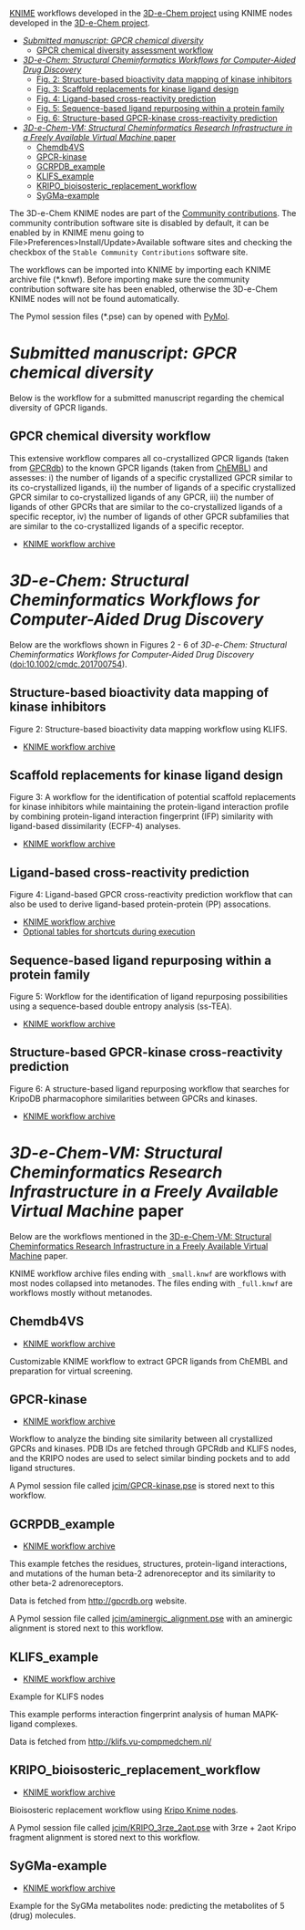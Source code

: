 [KNIME](http://www.knime.org) workflows developed in the
[3D-e-Chem project](https://3d-e-chem.github.io) using KNIME nodes developed in
the [3D-e-Chem project](https://3d-e-chem.github.io).

<!-- TOC -->
* [*Submitted manuscript: GPCR chemical diversity*](#submitted-manuscript-gpcr-chemical-diversity)
	* [GPCR chemical diversity assessment workflow](#gpcr-chemical-diversity-workflow)
* [*3D-e-Chem: Structural Cheminformatics Workflows for Computer-Aided Drug Discovery*](#3d-e-chem-structural-cheminformatics-workflows-for-computer-aided-drug-discovery)
  * [Fig. 2: Structure-based bioactivity data mapping of kinase inhibitors](#structure-based-bioactivity-data-mapping-of-kinase-inhibitors)
  * [Fig. 3: Scaffold replacements for kinase ligand design](#scaffold-replacements-for-kinase-ligand-design)
  * [Fig. 4: Ligand-based cross-reactivity prediction](#ligand-based-cross-reactivity-prediction)
  * [Fig. 5: Sequence-based ligand repurposing within a protein family](#sequence-based-ligand-repurposing-within-a-protein-family)
  * [Fig. 6: Structure-based GPCR-kinase cross-reactivity prediction](#structure-based-gpcr-kinase-cross-reactivity-prediction)
* [*3D-e-Chem-VM: Structural Cheminformatics Research Infrastructure in a Freely Available Virtual Machine* paper](#3d-e-chem-vm-structural-cheminformatics-research-infrastructure-in-a-freely-available-virtual-machine-paper)
  * [Chemdb4VS](#chemdb4vs)
  * [GPCR-kinase](#gpcr-kinase)
  * [GCRPDB_example](#gcrpdb_example)
  * [KLIFS_example](#klifs_example)
  * [KRIPO_bioisosteric_replacement_workflow](#kripo_bioisosteric_replacement_workflow)
  * [SyGMa-example](#sygma-example)

<!-- /TOC -->

The 3D-e-Chem KNIME nodes are part of the
[Community contributions](https://www.knime.com/3d-e-chem-nodes-for-knime). The
community contribution software site is disabled by default, it can be enabled
by in KNIME menu going to File>Preferences>Install/Update>Available software
sites and checking the checkbox of the `Stable Community Contributions` software
site.

The workflows can be imported into KNIME by importing each KNIME archive file
(\*.knwf). Before importing make sure the community contribution software site
has been enabled, otherwise the 3D-e-Chem KNIME nodes will not be found automatically.

The Pymol session files (\*.pse) can by opened with
[PyMol](https://github.com/NLeSC/Chemical-Analytics-Platform/wiki/Cheatsheet#applications).

# *Submitted manuscript: GPCR chemical diversity*

Below is the workflow for a submitted manuscript regarding the chemical diversity of GPCR ligands.

## GPCR chemical diversity workflow

This extensive workflow compares all co-crystallized GPCR ligands (taken from [GPCRdb](http://www.gpcrdb.org)) to the known GPCR ligands (taken from [ChEMBL](https://www.ebi.ac.uk/chembl/)) and assesses: i) the number of ligands of a specific crystallized GPCR similar to its co-crystallized ligands, ii) the number of ligands of a specific crystallized GPCR similar to co-crystallized ligands of any GPCR, iii) the number of ligands of other GPCRs that are similar to the co-crystallized ligands of a specific receptor, iv) the number of ligands of other GPCR subfamilies that are similar to the co-crystallized ligands of a specific receptor.

* [KNIME workflow archive](GPCR_chemical_diversity/GPCR_chemical_diversity.knwf)

# *3D-e-Chem: Structural Cheminformatics Workflows for Computer-Aided Drug Discovery*

Below are the workflows shown in Figures 2 - 6 of
*3D-e-Chem: Structural Cheminformatics Workflows for Computer-Aided Drug Discovery* ([doi:10.1002/cmdc.201700754](http://onlinelibrary.wiley.com/doi/10.1002/cmdc.201700754/abstract)).

## Structure-based bioactivity data mapping of kinase inhibitors

Figure 2: Structure-based bioactivity data mapping workflow using KLIFS.

* [KNIME workflow archive](chemmedchem/Fig_2_Structural_bioactivity_mapping.knwf)

## Scaffold replacements for kinase ligand design

Figure 3: A workflow for the identification of potential scaffold replacements for kinase inhibitors while maintaining the protein-ligand interaction profile by combining protein-ligand interaction fingerprint (IFP) similarity with ligand-based dissimilarity (ECFP-4) analyses.

* [KNIME workflow archive](chemmedchem/Fig_3_Kinase_scaffold_hopping.knwf)

## Ligand-based cross-reactivity prediction

Figure 4: Ligand-based GPCR cross-reactivity prediction workflow that can also be used to derive ligand-based protein-protein (PP) assocations.

* [KNIME workflow archive](chemmedchem/Fig_4_PP_GPCR_cross-reactivity.knwf)
* [Optional tables for shortcuts during execution](chemmedchem/Fig_4_PP_GPCR_tables/)

## Sequence-based ligand repurposing within a protein family

Figure 5: Workflow for the identification of ligand repurposing possibilities using a sequence-based double entropy analysis (ss-TEA).

* [KNIME workflow archive](chemmedchem/Fig_5_ss-TEA_classA_GPCRs.knwf)

## Structure-based GPCR-kinase cross-reactivity prediction

Figure 6: A structure-based ligand repurposing workflow that searches for KripoDB pharmacophore similarities between GPCRs and kinases. 

* [KNIME workflow archive](chemmedchem/Fig_6_GPCR-kinase_cross-reactivity.knwf)

# *3D-e-Chem-VM: Structural Cheminformatics Research Infrastructure in a Freely Available Virtual Machine* paper

Below are the workflows mentioned in the
[3D-e-Chem-VM: Structural Cheminformatics Research Infrastructure in a Freely Available Virtual Machine](https://doi.org/10.1021/acs.jcim.6b00686)
paper.

KNIME workflow archive files ending with `_small.knwf` are workflows with most nodes
collapsed into metanodes. The files ending with `_full.knwf` are workflows
mostly without metanodes.

## Chemdb4VS

* [KNIME workflow archive](jcim/Chemdb4VS_full.knwf)

Customizable KNIME workflow to extract GPCR ligands from ChEMBL and preparation
for virtual screening.

## GPCR-kinase

* [KNIME workflow archive](jcim/GPCR_kinase.knwf)

Workflow to analyze the binding site similarity between all crystallized GPCRs
and kinases. PDB IDs are fetched through GPCRdb and KLIFS nodes, and the KRIPO
nodes are used to select similar binding pockets and to add ligand structures.

A Pymol session file called [jcim/GPCR-kinase.pse](jcim/GPCR-kinase.pse) is
stored next to this workflow.

## GCRPDB_example

* [KNIME workflow archive](jcim/GPCRDB_example_full.knwf)

This example fetches the residues, structures, protein-ligand interactions, and
mutations of the human beta-2 adrenoreceptor and its similarity to other beta-2
adrenoreceptors.

Data is fetched from http://gpcrdb.org website.

A Pymol session file called
[jcim/aminergic_alignment.pse](jcim/aminergic_alignment.pse) with an aminergic
alignment is stored next to this workflow.

## KLIFS_example

* [KNIME workflow archive](jcim/KLIFS_example_workflow_full.knwf)

Example for KLIFS nodes

This example performs interaction fingerprint analysis of human MAPK-ligand
complexes.

Data is fetched from http://klifs.vu-compmedchem.nl/

## KRIPO_bioisosteric_replacement_workflow

* [KNIME workflow archive](jcim/KRIPO_bioisosteric_replacement_full.knwf)

Bioisosteric replacement workflow using
[Kripo Knime nodes](https://github.com/3D-e-Chem/3D-e-Chem-VM/wiki/Software#kripodb).

A Pymol session file called [jcim/KRIPO_3rze_2aot.pse](jcim/KRIPO_3rze_2aot.pse)
with 3rze + 2aot Kripo fragment alignment is stored next to this workflow.

## SyGMa-example

* [KNIME workflow archive](jcim/SyGMa-example.knwf)

Example for the SyGMa metabolites node: predicting the metabolites of 5 (drug)
molecules.
